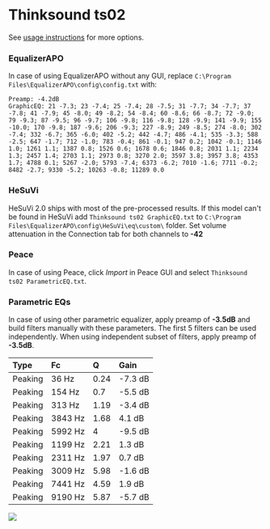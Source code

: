 # Thinksound ts02
See [usage instructions](https://github.com/jaakkopasanen/AutoEq#usage) for more options.

### EqualizerAPO
In case of using EqualizerAPO without any GUI, replace `C:\Program Files\EqualizerAPO\config\config.txt`
with:
```
Preamp: -4.2dB
GraphicEQ: 21 -7.3; 23 -7.4; 25 -7.4; 28 -7.5; 31 -7.7; 34 -7.7; 37 -7.8; 41 -7.9; 45 -8.0; 49 -8.2; 54 -8.4; 60 -8.6; 66 -8.7; 72 -9.0; 79 -9.3; 87 -9.5; 96 -9.7; 106 -9.8; 116 -9.8; 128 -9.9; 141 -9.9; 155 -10.0; 170 -9.8; 187 -9.6; 206 -9.3; 227 -8.9; 249 -8.5; 274 -8.0; 302 -7.4; 332 -6.7; 365 -6.0; 402 -5.2; 442 -4.7; 486 -4.1; 535 -3.3; 588 -2.5; 647 -1.7; 712 -1.0; 783 -0.4; 861 -0.1; 947 0.2; 1042 -0.1; 1146 1.0; 1261 1.1; 1387 0.8; 1526 0.6; 1678 0.6; 1846 0.8; 2031 1.1; 2234 1.3; 2457 1.4; 2703 1.1; 2973 0.8; 3270 2.0; 3597 3.8; 3957 3.8; 4353 1.7; 4788 0.1; 5267 -2.0; 5793 -7.4; 6373 -6.2; 7010 -1.6; 7711 -0.2; 8482 -2.7; 9330 -5.2; 10263 -0.8; 11289 0.0
```

### HeSuVi
HeSuVi 2.0 ships with most of the pre-processed results. If this model can't be found in HeSuVi add
`Thinksound ts02 GraphicEQ.txt` to `C:\Program Files\EqualizerAPO\config\HeSuVi\eq\custom\` folder.
Set volume attenuation in the Connection tab for both channels to **-42**

### Peace
In case of using Peace, click *Import* in Peace GUI and select `Thinksound ts02 ParametricEQ.txt`.

### Parametric EQs
In case of using other parametric equalizer, apply preamp of **-3.5dB** and build filters manually
with these parameters. The first 5 filters can be used independently.
When using independent subset of filters, apply preamp of **-3.5dB**.

| Type    | Fc      |    Q | Gain    |
|:--------|:--------|:-----|:--------|
| Peaking | 36 Hz   | 0.24 | -7.3 dB |
| Peaking | 154 Hz  | 0.7  | -5.5 dB |
| Peaking | 313 Hz  | 1.19 | -3.4 dB |
| Peaking | 3843 Hz | 1.68 | 4.1 dB  |
| Peaking | 5992 Hz | 4    | -9.5 dB |
| Peaking | 1199 Hz | 2.21 | 1.3 dB  |
| Peaking | 2311 Hz | 1.97 | 0.7 dB  |
| Peaking | 3009 Hz | 5.98 | -1.6 dB |
| Peaking | 7441 Hz | 4.59 | 1.9 dB  |
| Peaking | 9190 Hz | 5.87 | -5.7 dB |

![](https://raw.githubusercontent.com/jaakkopasanen/AutoEq/master/results/headphonecom/sbaf-serious/Thinksound%20ts02/Thinksound%20ts02.png)